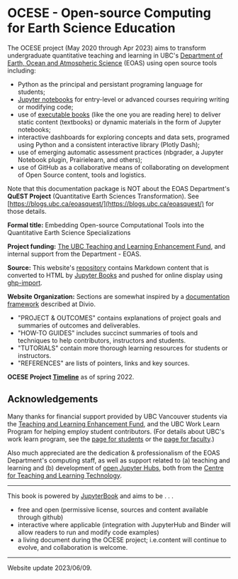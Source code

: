 
# OCESE - Open-source Computing for Earth Science Education

The OCESE project (May 2020 through Apr 2023) aims to transform undergraduate quantitative teaching and learning in UBC's [Department of Earth, Ocean and Atmospheric Science](https://www.eoas.ubc.ca) (EOAS) using open source tools including:

* Python as the principal and persistant programing language for students;
* [Jupyter notebooks](https://www.jupyter.org) for entry-level or advanced courses requiring writing or modifying code;
* use of [executable books](https://executablebooks.org/en/latest/) (like the one you are reading here) to deliver static content (textbooks) or dynamic materials in the form of Jupyter notebooks;
* interactive dashboards for exploring concepts and data sets, programed using Python and a consistent interactive library (Plotly Dash);
* use of emerging automatic assessment practices (nbgrader, a Jupyter Notebook plugin, Prairielearn, and others);
* use of GitHub as a collaborative means of collaborating on development of Open Source content, tools and logistics.

Note that this documentation package is NOT about the EOAS Department's **QuEST Project** (Quantitative Earth Sciences Transformation). See [https://blogs.ubc.ca/eoasquest/](https://blogs.ubc.ca/eoasquest/) for those details.

**Formal title:** Embedding Open-source Computational Tools into the Quantitative Earth Science Specializations

**Project funding:** [The UBC Teaching and Learning Enhancement Fund](https://tlef.ubc.ca/funded-proposals/entry/714/), and internal support from the Department - EOAS.

**Source:** This website's [repository](https://github.com/eoas-ubc/eoas-ubc.github.io) contains Markdown content that is converted to HTML by [Jupyter Books](https://jupyterbook.org/intro.html) and pushed for online display using [ghp-import](https://pypi.org/project/ghp-import/).

**Website Organization:** Sections are somewhat inspired by a [documentation framework](https://documentation.divio.com/) described at Divio.

* "PROJECT & OUTCOMES" contains explanations of project goals and summaries of outcomes and deliverables.
* "HOW-TO GUIDES" includes succinct summaries of tools and techniques to help contributors, instructors and students.
* "TUTORIALS" contain more thorough learning resources for students or instructors.
* "REFERENCES" are lists of pointers, links and key sources.

**OCESE Project <a href="files/timeline.pdf"> Timeline</a>** as of spring 2022.

## Acknowledgements

Many thanks for financial support provided by UBC Vancouver students via the [Teaching and Learning Enhancement Fund](https://tlef.ubc.ca/), and the UBC Work Learn Program for helping employ student contributors. (For details about UBC's work learn program, see the [page for students](https://students.ubc.ca/career/ubc-experiences/work-learn-program) or the [page for faculty](https://facultystaff.students.ubc.ca/student-affairs/ubc-career-centre/work-learn).)

Also much appreciated are the dedication & professionalism of the EOAS Department's computing staff, as well as support related to (a) teaching and learning and (b) development of [open Jupyter Hubs](https://lthub.ubc.ca/guides/jupyterhub-instructor-guide/), both from the [Centre for Teaching and Learning Technology](https://ctlt.ubc.ca/).


---

This book is powered by [JupyterBook](https://jupyterbook.org) and aims to be . . .

* free and open (permissive license, sources and content available through github)
* interactive where applicable (integration with JupyterHub and Binder will allow readers to run and modify code examples)
* a living document during the OCESE project; i.e.content will continue to evolve, and collaboration is welcome.

---

Website update 2023/06/09.
